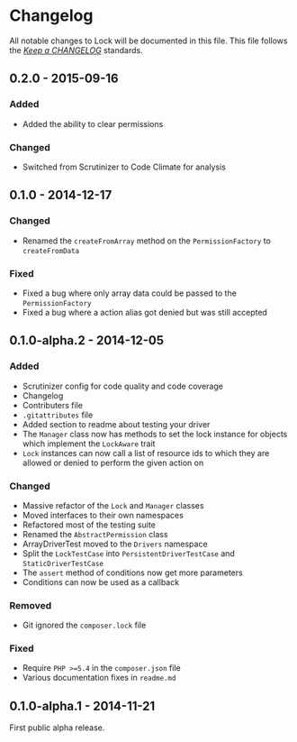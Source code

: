 # Changelog

All notable changes to Lock will be documented in this file. This file follows the *[Keep a CHANGELOG](http://keepachangelog.com/)* standards.

## 0.2.0 - 2015-09-16

### Added

- Added the ability to clear permissions

### Changed

- Switched from Scrutinizer to Code Climate for analysis

## 0.1.0 - 2014-12-17

### Changed

- Renamed the `createFromArray` method on the `PermissionFactory` to `createFromData`

### Fixed

- Fixed a bug where only array data could be passed to the `PermissionFactory`
- Fixed a bug where a action alias got denied but was still accepted

## 0.1.0-alpha.2 - 2014-12-05

### Added

- Scrutinizer config for code quality and code coverage
- Changelog
- Contributers file
- `.gitattributes` file
- Added section to readme about testing your driver
- The `Manager` class now has methods to set the lock instance for objects which implement the `LockAware` trait
- `Lock` instances can now call a list of resource ids to which they are allowed or denied to perform the given action on

### Changed

- Massive refactor of the `Lock` and `Manager` classes
- Moved interfaces to their own namespaces
- Refactored most of the testing suite
- Renamed the `AbstractPermission` class
- ArrayDriverTest moved to the `Drivers` namespace
- Split the `LockTestCase` into `PersistentDriverTestCase` and `StaticDriverTestCase`
- The `assert` method of conditions now get more parameters
- Conditions can now be used as a callback

### Removed

- Git ignored the `composer.lock` file

### Fixed

- Require `PHP >=5.4` in the `composer.json` file
- Various documentation fixes in `readme.md`

## 0.1.0-alpha.1 - 2014-11-21

First public alpha release.
